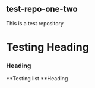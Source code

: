 ## test-repo-one-two
This is a test repository
# Testing Heading
### Heading

 **Testing list
**Heading
